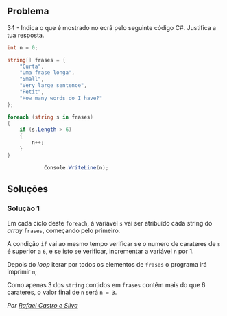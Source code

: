 ## Problema

34 - Indica o que é mostrado no ecrã pelo seguinte código C#. Justifica a tua
resposta.

```cs
int n = 0;

string[] frases = {
    "Curta",
    "Uma frase longa",
    "Small",
    "Very large sentence",
    "Petit",
    "How many words do I have?"
};

foreach (string s in frases)
{
    if (s.Length > 6)
    {
        n++;
    }
}

            Console.WriteLine(n);
```

## Soluções

### Solução 1

Em cada ciclo deste `foreach`, á variável `s` vai ser atribuído cada string 
do _array_ `frases`, começando pelo primeiro.

A condição `if` vai ao mesmo tempo verificar se o numero de carateres de
`s` é superior a `6`, e se isto se verificar, incrementar a
variável `n` por 1.

Depois do _loop_ iterar por todos os elementos de `frases` o programa irá
imprimir `n`;

Como apenas 3 dos `string` contidos em `frases` contêm mais do que 6 carateres,
o valor final de `n` será `n = 3`.

*Por [Rafael Castro e Silva](https://github.com/RafaelCS-Aula)*